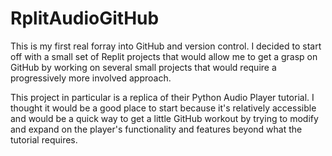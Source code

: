 # RplitAudioGitHub

This is my first real forray into GitHub and version control. I decided to start off with a small set of Replit projects that would allow me to get a grasp on GitHub by working on several small projects that would require a progressively more involved approach.

This project in particular is a replica of their Python Audio Player tutorial. I thought it would be a good place to start because it's relatively accessible and would be a quick way to get a little GitHub workout by trying to modify and expand on the player's functionality and features beyond what the tutorial requires.
